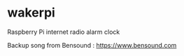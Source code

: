 # wakerpi
Raspberry Pi internet radio alarm clock


  

Backup song from Bensound : https://www.bensound.com
